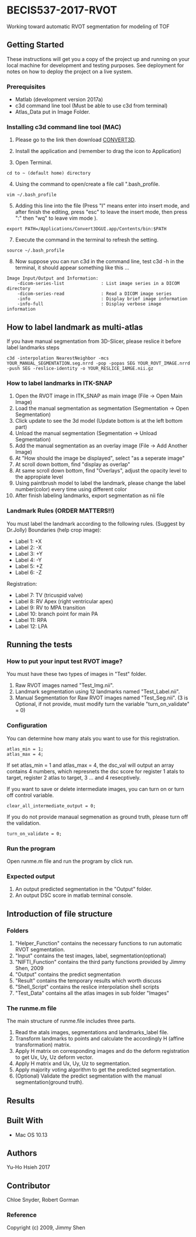 # BECIS537-2017-RVOT

Working toward automatic RVOT segmentation for modeling of TOF

## Getting Started

These instructions will get you a copy of the project up and running on your local machine for development and testing purposes. See deployment for notes on how to deploy the project on a live system.


### Prerequisites
* Matlab (development version 2017a)
* c3d command line tool (Must be able to use c3d from terminal)
* Atlas_Data put in Image Folder.

### Installing c3d command line tool (MAC)

1. Please go to the link then download [CONVERT3D](http://www.itksnap.org/pmwiki/pmwiki.php?n=Downloads.C3D).

2. Install the application and (remember to drag the icon to Application)

3. Open Terminal.
```
cd to ~ (default home) directory
```

4. Using the command to open/create a file call ".bash_profile.
```
vim ~/.bash_profile
```

5. Adding this line into the file (Press "I" means enter into insert mode, and after finish the editing, press "esc" to leave the insert mode, then press ":" then "wq" to leave vim mode ).
```
export PATH=/Applications/Convert3DGUI.app/Contents/bin:$PATH
```

7. Execute the command in the terminal to refresh the setting.
```
source ~/.bash_profile
```

8. Now suppose you can run c3d in the command line, test c3d -h in the terminal, it should appear something like this ...

```
Image Input/Output and Information: 
    -dicom-series-list              : List image series in a DICOM directory
    -dicom-series-read              : Read a DICOM image series
    -info                           : Display brief image information        
    -info-full                      : Display verbose image information    
```


## How to label landmark as multi-atlas 

If you have manual segmentation from 3D-Slicer, please reslice it before label landmarks steps
```
c3d -interpolation NearestNeighbor -mcs YOUR_MANUAL_SEGMENTATION.seg.nrrd -pop -popas SEG YOUR_ROVT_IMAGE.nrrd -push SEG -reslice-identity -o YOUR_RESLICE_IAMGE.nii.gz
```


###  How to label landmarks in ITK-SNAP
1. Open the RVOT image in ITK_SNAP as main image (File -> Open Main Image)
2. Load the manual segmentation as segmentation (Segmentation -> Open Segmentation)
3. Click update to see the 3d model (Update bottom is at the left bottom part)
4. Unload the manual segmentation (Segmentation -> Unload Segmentation)
5. Add the manual segmentation as an overlay image (File -> Add Another Image)
6. At "How should the image be displayed", select "as a seperate image"
7. At scroll down bottom, find "display as overlap"
8. At same scroll down bottom, find "Overlays", adjust the opacity level to the appropiate level
9. Using paintbrush model to label the landmark, please change the label number(color) every time using different color
10. After finish labeling landmarks, export segmentation as nii file

### Landmark Rules (ORDER MATTERS!!)
You must label the landmark according to the following rules. (Suggest by Dr.Jolly)
Boundaries (help crop image):
* Label 1: +X
* Label 2: -X
* Label 3: +Y
* Label 4: -Y
* Label 5: +Z
* Label 6: -Z

Registration:
* Label 7: TV (tricuspid valve)
* Label 8: RV Apex (right ventricular apex)
* Label 9: RV to MPA transition
* Label 10: branch point for main PA
* Label 11: RPA
* Label 12: LPA



## Running the tests 

### How to put your input test RVOT image? 
You must have these two types of images in "Test" folder.
1. Raw RVOT images named "Test_Img.nii".
2. Landmark segmentation using 12 landmarks named "Test_Label.nii".
3. Manual Segmentation for Raw RVOT images named "Test_Seg.nii". 
(3 is Optional, if not provide, must modify turn the variable "turn_on_validate" = 0)

### Configuration
You can determine how many atals you want to use for this registration.
```
atlas_min = 1;
atlas_max = 4;
```
If set atlas_min = 1 and atlas_max = 4, the dsc_val will output an array contains 4 numbers, which represnets the dsc score for register 1 atals to target, register 2 atlas to target, 3 ... and 4 resecptively. 

If you want to save or delete intermediate images, you can turn on or turn off control variable.
```
clear_all_intermediate_output = 0;
```

If you do not provide manaual segmenation as ground truth, please turn off the validation.
```
turn_on_validate = 0;
```


### Run the program
Open runme.m file and run the program by click run.

### Expected output
1. An output predicted segmentation in the "Output" folder.
2. An output DSC score in matlab terminal console.


## Introduction of file structure 

### Folders
1. "Helper_Function" contains the necessary functions to run automatic RVOT segmentation.
2. "Input" contains the test images, label, segmentation(optional)
3. "NIFTI_Function" contains the third party functions provided by Jimmy Shen, 2009
4. "Output" contains the predict segmentation
5. "Result" contains the temporary results which worth discuss
6. "Shell_Script" contains the reslice interpolation shell scripts
7. "Test_Data" contains all the atlas images in sub folder "Images"

### The runme.m file
The main structure of runme.file includes three parts.
1. Read the atals images, segmentations and landmarks_label file.
2. Transform landmarks to points and calculate the accordingly H (affine transformation) matrix.
3. Apply H matrix on corresponding images and do the deform registration to get Ux, Uy, Uz deform vector.
4. Apply H matrix and Ux, Uy, Uz to segmentation.
5. Apply majority voting algorithm to get the predicted segmentation. 
6. (Optional) Validate the predict segmentation with the manual segmentation(ground truth). 

## Results


## Built With
*  Mac OS 10.13

## Authors
Yu-Ho Hsieh 2017

## Contributor
Chloe Snyder, Robert Gorman

### Reference
Copyright (c) 2009, Jimmy Shen


